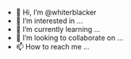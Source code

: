 - 👋 Hi, I’m @whiterblacker
- 👀 I’m interested in ...
- 🌱 I’m currently learning ...
- 💞️ I’m looking to collaborate on ...
- 📫 How to reach me ...

<!---
whiterblacker/whiterblacker is a ✨ special ✨ repository because its `README.md` (this file) appears on your GitHub profile.
You can click the Preview link to take a look at your changes.
--->
